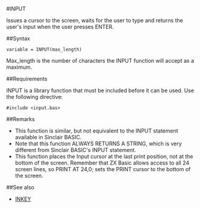 #INPUT

Issues a cursor to the screen, waits for the user to type and returns the user's input when the user presses ENTER.

##Syntax
```
variable = INPUT(max_length)
```
Max_length is the number of characters the INPUT function will accept as a maximum.

##Requirements

INPUT is a library function that must be included before it can be used. Use the following directive:

```
#include <input.bas>
```

##Remarks
* This function is similar, but not equivalent to the INPUT statement available in Sinclair BASIC.
* Note that this function ALWAYS RETURNS A STRING, which is very different from Sinclair BASIC's INPUT statement.
* This function places the Input cursor at the last print position, not at the bottom of the screen. Remember that ZX Basic allows access to all 24 screen lines, so PRINT AT 24,0; sets the PRINT cursor to the bottom of the screen.

##See also

* [ INKEY ](inkey.md)

